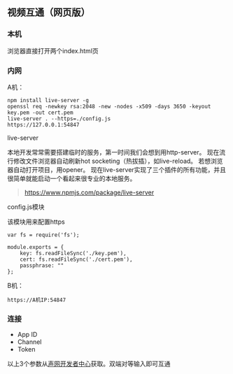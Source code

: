 视频互通（网页版）
---

### 本机

浏览器直接打开两个index.html页

### 内网

A机：

```
npm install live-server -g
openssl req -newkey rsa:2048 -new -nodes -x509 -days 3650 -keyout key.pem -out cert.pem
live-server . --https=./config.js
https://127.0.0.1:54847
```

live-server

本地开发常常需要搭建临时的服务，第一时间我们会想到用http-server。
现在流行修改文件浏览器自动刷新hot socketing（热拔插），如live-reload。
若想浏览器自动打开项目，用opener。
现在live-server实现了三个插件的所有功能，并且很简单就能启动一个看起来很专业的本地服务。

>https://www.npmjs.com/package/live-server

config.js模块

该模块用来配置https

```
var fs = require('fs');

module.exports = {
	key: fs.readFileSync('./key.pem'),
	cert: fs.readFileSync('./cert.pem'),
	passphrase: ""
};
```

B机：

```
https://A机IP:54847
```

### 连接

- App ID
- Channel
- Token

以上3个参数从[声网开发者中心](https://docs.agora.io/en)获取。双端对等输入即可互通
